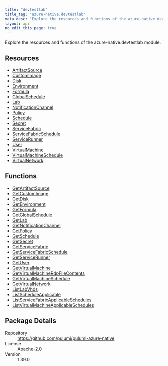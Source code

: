 ```yaml
---
title: "devtestlab"
title_tag: "azure-native.devtestlab"
meta_desc: "Explore the resources and functions of the azure-native.devtestlab module."
layout: api
no_edit_this_page: true
---
```


<!-- WARNING: this file was generated by Pulumi Docs Generator. -->
<!-- Do not edit by hand unless you're certain you know what you are doing! -->

Explore the resources and functions of the azure-native.devtestlab module.

<h2 id="resources">Resources</h2>
<ul class="api">
    <li><a href="artifactsource" title="ArtifactSource"><span class="api-symbol api-symbol--resource"></span>ArtifactSource</a></li>
    <li><a href="customimage" title="CustomImage"><span class="api-symbol api-symbol--resource"></span>CustomImage</a></li>
    <li><a href="disk" title="Disk"><span class="api-symbol api-symbol--resource"></span>Disk</a></li>
    <li><a href="environment" title="Environment"><span class="api-symbol api-symbol--resource"></span>Environment</a></li>
    <li><a href="formula" title="Formula"><span class="api-symbol api-symbol--resource"></span>Formula</a></li>
    <li><a href="globalschedule" title="GlobalSchedule"><span class="api-symbol api-symbol--resource"></span>GlobalSchedule</a></li>
    <li><a href="lab" title="Lab"><span class="api-symbol api-symbol--resource"></span>Lab</a></li>
    <li><a href="notificationchannel" title="NotificationChannel"><span class="api-symbol api-symbol--resource"></span>NotificationChannel</a></li>
    <li><a href="policy" title="Policy"><span class="api-symbol api-symbol--resource"></span>Policy</a></li>
    <li><a href="schedule" title="Schedule"><span class="api-symbol api-symbol--resource"></span>Schedule</a></li>
    <li><a href="secret" title="Secret"><span class="api-symbol api-symbol--resource"></span>Secret</a></li>
    <li><a href="servicefabric" title="ServiceFabric"><span class="api-symbol api-symbol--resource"></span>ServiceFabric</a></li>
    <li><a href="servicefabricschedule" title="ServiceFabricSchedule"><span class="api-symbol api-symbol--resource"></span>ServiceFabricSchedule</a></li>
    <li><a href="servicerunner" title="ServiceRunner"><span class="api-symbol api-symbol--resource"></span>ServiceRunner</a></li>
    <li><a href="user" title="User"><span class="api-symbol api-symbol--resource"></span>User</a></li>
    <li><a href="virtualmachine" title="VirtualMachine"><span class="api-symbol api-symbol--resource"></span>VirtualMachine</a></li>
    <li><a href="virtualmachineschedule" title="VirtualMachineSchedule"><span class="api-symbol api-symbol--resource"></span>VirtualMachineSchedule</a></li>
    <li><a href="virtualnetwork" title="VirtualNetwork"><span class="api-symbol api-symbol--resource"></span>VirtualNetwork</a></li>
</ul>

<h2 id="functions">Functions</h2>
<ul class="api">
    <li><a href="getartifactsource" title="GetArtifactSource"><span class="api-symbol api-symbol--function"></span>GetArtifactSource</a></li>
    <li><a href="getcustomimage" title="GetCustomImage"><span class="api-symbol api-symbol--function"></span>GetCustomImage</a></li>
    <li><a href="getdisk" title="GetDisk"><span class="api-symbol api-symbol--function"></span>GetDisk</a></li>
    <li><a href="getenvironment" title="GetEnvironment"><span class="api-symbol api-symbol--function"></span>GetEnvironment</a></li>
    <li><a href="getformula" title="GetFormula"><span class="api-symbol api-symbol--function"></span>GetFormula</a></li>
    <li><a href="getglobalschedule" title="GetGlobalSchedule"><span class="api-symbol api-symbol--function"></span>GetGlobalSchedule</a></li>
    <li><a href="getlab" title="GetLab"><span class="api-symbol api-symbol--function"></span>GetLab</a></li>
    <li><a href="getnotificationchannel" title="GetNotificationChannel"><span class="api-symbol api-symbol--function"></span>GetNotificationChannel</a></li>
    <li><a href="getpolicy" title="GetPolicy"><span class="api-symbol api-symbol--function"></span>GetPolicy</a></li>
    <li><a href="getschedule" title="GetSchedule"><span class="api-symbol api-symbol--function"></span>GetSchedule</a></li>
    <li><a href="getsecret" title="GetSecret"><span class="api-symbol api-symbol--function"></span>GetSecret</a></li>
    <li><a href="getservicefabric" title="GetServiceFabric"><span class="api-symbol api-symbol--function"></span>GetServiceFabric</a></li>
    <li><a href="getservicefabricschedule" title="GetServiceFabricSchedule"><span class="api-symbol api-symbol--function"></span>GetServiceFabricSchedule</a></li>
    <li><a href="getservicerunner" title="GetServiceRunner"><span class="api-symbol api-symbol--function"></span>GetServiceRunner</a></li>
    <li><a href="getuser" title="GetUser"><span class="api-symbol api-symbol--function"></span>GetUser</a></li>
    <li><a href="getvirtualmachine" title="GetVirtualMachine"><span class="api-symbol api-symbol--function"></span>GetVirtualMachine</a></li>
    <li><a href="getvirtualmachinerdpfilecontents" title="GetVirtualMachineRdpFileContents"><span class="api-symbol api-symbol--function"></span>GetVirtualMachineRdpFileContents</a></li>
    <li><a href="getvirtualmachineschedule" title="GetVirtualMachineSchedule"><span class="api-symbol api-symbol--function"></span>GetVirtualMachineSchedule</a></li>
    <li><a href="getvirtualnetwork" title="GetVirtualNetwork"><span class="api-symbol api-symbol--function"></span>GetVirtualNetwork</a></li>
    <li><a href="listlabvhds" title="ListLabVhds"><span class="api-symbol api-symbol--function"></span>ListLabVhds</a></li>
    <li><a href="listscheduleapplicable" title="ListScheduleApplicable"><span class="api-symbol api-symbol--function"></span>ListScheduleApplicable</a></li>
    <li><a href="listservicefabricapplicableschedules" title="ListServiceFabricApplicableSchedules"><span class="api-symbol api-symbol--function"></span>ListServiceFabricApplicableSchedules</a></li>
    <li><a href="listvirtualmachineapplicableschedules" title="ListVirtualMachineApplicableSchedules"><span class="api-symbol api-symbol--function"></span>ListVirtualMachineApplicableSchedules</a></li>
</ul>

<h2 id="package-details">Package Details</h2>
<dl class="package-details">
	<dt>Repository</dt>
	<dd><a href="https://github.com/pulumi/pulumi-azure-native">https://github.com/pulumi/pulumi-azure-native</a></dd>
	<dt>License</dt>
	<dd>Apache-2.0</dd>
	<dt>Version</dt>
	<dd>1.39.0</dd>
</dl>

